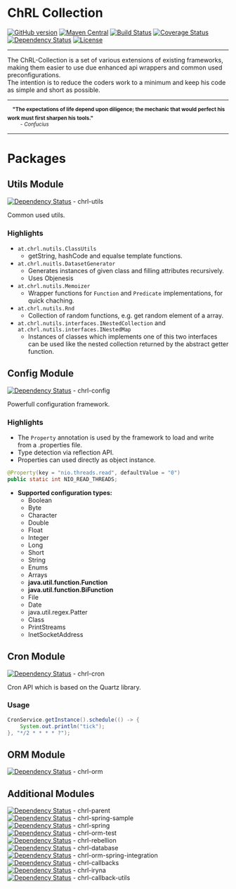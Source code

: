# ChRL Collection

[![GitHub version](https://badge.fury.io/gh/vinzynth%2FChRL.svg)](http://badge.fury.io/gh/vinzynth%2FChRL)
[![Maven Central](http://maven-badges.herokuapp.com/maven-central/at.chrl/chrl-bom/badge.svg)](http://search.maven.org/#search%7Cga%7C1%7Cg%3A%22at.chrl%22)
[![Build Status](https://travis-ci.org/vinzynth/ChRL.svg?branch=master)](https://travis-ci.org/vinzynth/ChRL)
[![Coverage Status](https://coveralls.io/repos/vinzynth/ChRL/badge.svg?branch=master&service=github)](https://coveralls.io/github/vinzynth/ChRL?branch=master)
[![Dependency Status](https://www.versioneye.com/user/projects/55d3c471265ff6001a000d5d/badge.svg?style=flat)](https://www.versioneye.com/user/projects/55d3c471265ff6001a000d5d) 
[![License](http://img.shields.io/:license-apache-blue.svg)](http://www.apache.org/licenses/LICENSE-2.0.html)

------------------------------------------------------------------------

The ChRL-Collection is a set of various extensions of existing frameworks, making them easier to use due enhanced api wrappers and common used preconfigurations.  
The intention is to reduce the coders work to a minimum and keep his code as simple and short as possible.

-----------------------------------------------------------------------

&nbsp;&nbsp;&nbsp;<sup>**"The expectations of life depend upon diligence; the mechanic that would perfect his work must first sharpen his tools."**<br>
&nbsp;&nbsp;&nbsp;&nbsp;&nbsp;&nbsp;&nbsp;&nbsp;&nbsp;- *Confucius*</sup>

-----------------------------------------------------------------------

# Packages

## Utils Module    
[![Dependency Status](https://www.versioneye.com/user/projects/55d13d4615ff9b00220001ca/badge.svg?style=flat)](https://www.versioneye.com/user/projects/55d13d4615ff9b00220001ca) - chrl-utils

Common used utils.

### Highlights

* `at.chrl.nutils.ClassUtils`
    * getString, hashCode and equalse template functions.
* `at.chrl.nuitls.DatasetGenerator`
    * Generates instances of given class and filling attributes recursively.
    * Uses Objenesis
* `at.chrl.nutils.Memoizer`
    * Wrapper functions for `Function` and `Predicate` implementations, for quick chaching.
* `at.chrl.nutils.Rnd`
    * Collection of random functions, e.g. get random element of a array.
* `at.chrl.nutils.interfaces.INestedCollection` and `at.chrl.nutils.interfaces.INestedMap` 
    * Instances of classes which implements one of this two interfaces can be used like the nested collection returned by the abstract getter function.


## Config Module
[![Dependency Status](https://www.versioneye.com/user/projects/55d13d4f15ff9b001c000189/badge.svg?style=flat)](https://www.versioneye.com/user/projects/55d13d4f15ff9b001c000189) - chrl-config  

Powerfull configuration framework.

### Highlights

* The `Property` annotation is used by the framework to load and write from a .properties file.
* Type detection via reflection API.
* Properties can used directly as object instance.

```java
@Property(key = "nio.threads.read", defaultValue = "0")
public static int NIO_READ_THREADS;
```

* **Supported configuration types:**
    * Boolean
    * Byte
    * Character
    * Double
    * Float
    * Integer
    * Long
    * Short
    * String
    * Enums
    * Arrays
    * **java.util.function.Function**
    * **java.util.function.BiFunction**
    * File
    * Date
    * java.util.regex.Patter
    * Class
    * PrintStreams
    * InetSocketAddress

## Cron Module
[![Dependency Status](https://www.versioneye.com/user/projects/55d13d4f15ff9b00140001b5/badge.svg?style=flat)](https://www.versioneye.com/user/projects/55d13d4f15ff9b00140001b5) - chrl-cron  

Cron API which is based on the Quartz library.

### Usage

```java
CronService.getInstance().schedule(() -> {
    System.out.println("tick");
}, "*/2 * * * * ?");
```

## ORM Module
[![Dependency Status](https://www.versioneye.com/user/projects/55d13d4b15ff9b001c000177/badge.svg?style=flat)](https://www.versioneye.com/user/projects/55d13d4b15ff9b001c000177) - chrl-orm  

## Additional Modules

[![Dependency Status](https://www.versioneye.com/user/projects/55d13d4515ff9b001c000155/badge.svg?style=flat)](https://www.versioneye.com/user/projects/55d13d4515ff9b001c000155) - chrl-parent  
[![Dependency Status](https://www.versioneye.com/user/projects/55d13d4715ff9b001c00015a/badge.svg?style=flat)](https://www.versioneye.com/user/projects/55d13d4715ff9b001c00015a) - chrl-spring-sample  
[![Dependency Status](https://www.versioneye.com/user/projects/55d13d4715ff9b0014000189/badge.svg?style=flat)](https://www.versioneye.com/user/projects/55d13d4715ff9b0014000189) - chrl-spring  
[![Dependency Status](https://www.versioneye.com/user/projects/55d13d4815ff9b00220001d2/badge.svg?style=flat)](https://www.versioneye.com/user/projects/55d13d4815ff9b00220001d2) - chrl-orm-test  
[![Dependency Status](https://www.versioneye.com/user/projects/55d13d4b15ff9b00140001a4/badge.svg?style=flat)](https://www.versioneye.com/user/projects/55d13d4b15ff9b00140001a4) - chrl-rebellion  
[![Dependency Status](https://www.versioneye.com/user/projects/55d13d4c15ff9b00220001e6/badge.svg?style=flat)](https://www.versioneye.com/user/projects/55d13d4c15ff9b00220001e6) - chrl-database  
[![Dependency Status](https://www.versioneye.com/user/projects/55d13d4c15ff9b00140001a6/badge.svg?style=flat)](https://www.versioneye.com/user/projects/55d13d4c15ff9b00140001a6) - chrl-orm-spring-integration  
[![Dependency Status](https://www.versioneye.com/user/projects/55d13d4d15ff9b00220001ec/badge.svg?style=flat)](https://www.versioneye.com/user/projects/55d13d4d15ff9b00220001ec) - chrl-callbacks  
[![Dependency Status](https://www.versioneye.com/user/projects/55d13d4e15ff9b001c000187/badge.svg?style=flat)](https://www.versioneye.com/user/projects/55d13d4e15ff9b001c000187) - chrl-iryna  
[![Dependency Status](https://www.versioneye.com/user/projects/55d13d5015ff9b00140001bb/badge.svg?style=flat)](https://www.versioneye.com/user/projects/55d13d5015ff9b00140001bb) - chrl-callback-utils